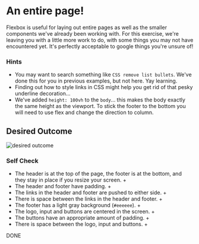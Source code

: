 # An entire page!

Flexbox is useful for laying out entire pages as well as the smaller components we've already been working with. For this exercise, we're leaving you with a little more work to do, with some things you may not have encountered yet. It's perfectly acceptable to google things you're unsure of!

### Hints
- You may want to search something like `CSS remove list bullets`.  We've done this for you in previous examples, but not here. Yay learning. 
- Finding out how to style links in CSS might help you get rid of that pesky underline decoration...
- We've added `height: 100vh` to the `body`... this makes the body exactly the same height as the viewport. To stick the footer to the bottom you will need to use flex and change the direction to column.

## Desired Outcome
![desired outcome](./desired-outcome.png)

### Self Check

- The header is at the top of the page, the footer is at the bottom, and they stay in place if you resize your screen. +
- The header and footer have padding. +
- The links in the header and footer are pushed to either side. +
- There is space between the links in the header and footer. +
- The footer has a light gray background (`#eeeeee`). +
- The logo, input and buttons are centered in the screen. +
- The buttons have an appropriate amount of padding. +
- There is space between the logo, input and buttons. +

DONE
